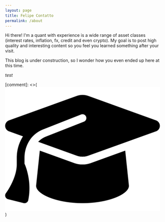 ```yaml
---
layout: page
title: Felipe Contatto
permalink: /about
---
```


Hi there! I'm a quant with experience is a wide range of asset classes (interest rates, inflation, fx, credit and even crypto). My goal is to post high quality and interesting content so you feel you learned something after your visit.

This blog is under construction, so I wonder how you even ended up here at this time.

<i class="https://raw.githubusercontent.com/fcontatto/fcontatto.github.io/main/assets/img/icons/graduation-cap-solid.svg">test</i> 

[comment]: <>(![fa-graduation-cap](https://raw.githubusercontent.com/fcontatto/fcontatto.github.io/main/assets/img/icons/graduation-cap-solid.svg))

